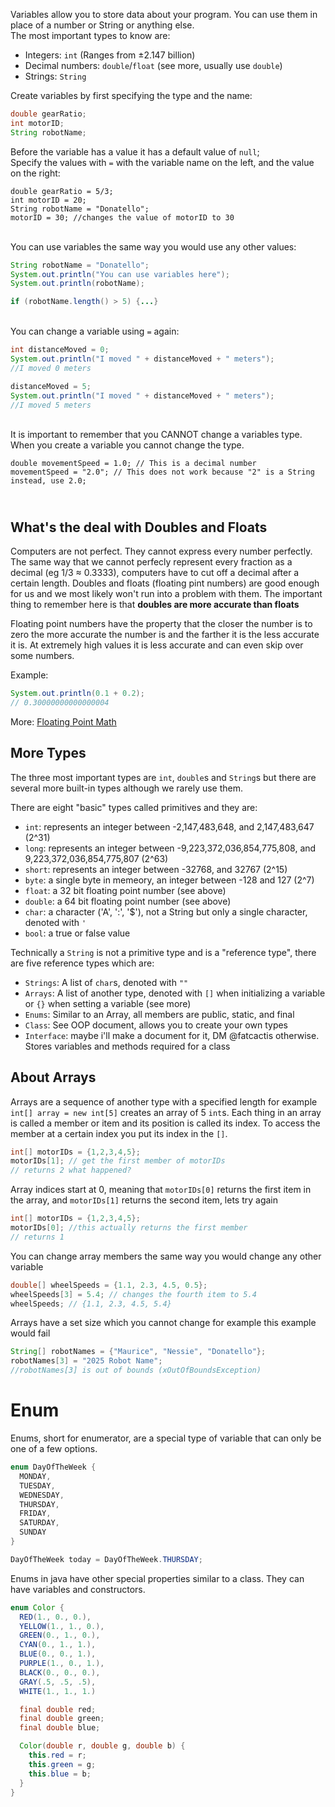 Variables allow you to store data about your program. You can use them in place of a number or String or anything else.\
The most important types to know are:
- Integers: `int` (Ranges from ±2.147 billion)
- Decimal numbers: `double`/`float` (see more, usually use `double`)
- Strings: `String`

Create variables by first specifying the type and the name:

```java
double gearRatio;
int motorID;
String robotName;
```
Before the variable has a value it has a default value of `null`;
\
Specify the values with `=` with the variable name on the left, and the value on the right:

```
double gearRatio = 5/3;
int motorID = 20;
String robotName = "Donatello";
motorID = 30; //changes the value of motorID to 30
```
\
You can use variables the same way you would use any other values:

```java
String robotName = "Donatello";
System.out.println("You can use variables here");
System.out.println(robotName);

if (robotName.length() > 5) {...}
```
\
You can change a variable using `=` again:
```java
int distanceMoved = 0;
System.out.println("I moved " + distanceMoved + " meters");
//I moved 0 meters

distanceMoved = 5;
System.out.println("I moved " + distanceMoved + " meters");
//I moved 5 meters
```
\
It is important to remember that you CANNOT change a variables type. When you create a variable you cannot change the type.
```
double movementSpeed = 1.0; // This is a decimal number
movementSpeed = "2.0"; // This does not work because "2" is a String instead, use 2.0;
```
\
What's the deal with Doubles and Floats
---
Computers are not perfect. They cannot express every number perfectly. The same way that we cannot perfecly represent every fraction as a decimal (eg 1/3 ≈ 0.3333), computers have to cut off a decimal after a certain length. Doubles and floats (floating pint numbers) are good enough for us and we most likely won't run into a problem with them. The important thing to remember here is that **doubles are more accurate than floats**

Floating point numbers have the property that the closer the number is to zero the more accurate the number is and the farther it is the less accurate it is. At extremely high values it is less accurate and can even skip over some numbers.

Example:
```java
System.out.println(0.1 + 0.2);
// 0.30000000000000004
```
More: [Floating Point Math](https://0.30000000000000004.com/)

More Types
---
The three most important types are `int`, `double`s and `String`s but there are several more built-in types although we rarely use them. 

There are eight "basic" types called primitives and they are:
- `int`: represents an integer between -2,147,483,648, and 2,147,483,647 (2^31)
- `long`: represents an integer between -9,223,372,036,854,775,808, and 9,223,372,036,854,775,807 (2^63)
- `short`: represents an integer between -32768, and 32767 (2^15)
- `byte`: a single byte in memeory, an integer between -128 and 127 (2^7)
- `float`: a 32 bit floating point number (see above)
- `double`: a 64 bit floating point number (see above)
- `char`: a character ('A', ':', '$'), not a String but only a single character, denoted with `'`
- `bool`: a true or false value

Technically a `String` is not a primitive type and is a "reference type", there are five reference types which are:
- `Strings`: A list of `char`s, denoted with `""`
- `Arrays`: A list of another type, denoted with `[]` when initializing a variable or `{}` when setting a variable (see more)
- `Enums`: Similar to an Array, all members are public, static, and final
- `Class`: See OOP document, allows you to create your own types
- `Interface`: maybe i'll make a document for it, DM @fatcactis otherwise. Stores variables and methods required for a class

About Arrays
---
Arrays are a sequence of another type with a specified length for example `int[] array = new int[5]`  creates an array of 5 `int`s. Each thing in an array is called a member or item and its position is called its index. To access the member at a certain index you put its index in the `[]`. 

```java
int[] motorIDs = {1,2,3,4,5};
motorIDs[1]; // get the first member of motorIDs
// returns 2 what happened?
```
Array indices start at 0, meaning that `motorIDs[0]` returns the first item in the array, and `motorIDs[1]` returns the second item, lets try again

```java
int[] motorIDs = {1,2,3,4,5};
motorIDs[0]; //this actually returns the first member
// returns 1
```

You can change array members the same way you would change any other variable
```java
double[] wheelSpeeds = {1.1, 2.3, 4.5, 0.5};
wheelSpeeds[3] = 5.4; // changes the fourth item to 5.4
wheelSpeeds; // {1.1, 2.3, 4.5, 5.4}
```

Arrays have a set size which you cannot change for example this example would fail
```java
String[] robotNames = {"Maurice", "Nessie", "Donatello"};
robotNames[3] = "2025 Robot Name";
//robotNames[3] is out of bounds (xOutOfBoundsException)
```

# Enum
Enums, short for enumerator, are a special type of variable that can only be one of a few options.

```java
enum DayOfTheWeek {
  MONDAY,
  TUESDAY,
  WEDNESDAY,
  THURSDAY,
  FRIDAY,
  SATURDAY,
  SUNDAY
}

DayOfTheWeek today = DayOfTheWeek.THURSDAY;
```

Enums in java have other special properties similar to a class. They can have variables and constructors.

```java
enum Color {
  RED(1., 0., 0.),
  YELLOW(1., 1., 0.),
  GREEN(0., 1., 0.),
  CYAN(0., 1., 1.),
  BLUE(0., 0., 1.),
  PURPLE(1., 0., 1.),
  BLACK(0., 0., 0.),
  GRAY(.5, .5, .5),
  WHITE(1., 1., 1.)

  final double red;
  final double green;
  final double blue;

  Color(double r, double g, double b) {
    this.red = r;
    this.green = g;
    this.blue = b;
  }
}
```

